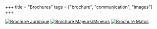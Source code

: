 +++
title = "Brochures"
tags = ["brochure", "communication", "images"]
+++

[![Brochure Juridique](/img/brochure-juridique.png)](/f/brochure_v1.pdf)
[![Brochure Majeurs/Mineurs](/img/tract_mineurs_v1.png)](/f/mineur.pdf)
[![Brochure Matos](/img/tract_matos.png)](/f/matos.pdf)
